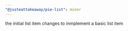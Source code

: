 ```yaml
---
"@justeattakeaway/pie-list": minor
---
```


the initial list item changes to inmplement a basic list item
